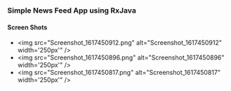 ### Simple News Feed App using RxJava 

#### Screen Shots 

* <img src="Screenshot_1617450912.png" alt="Screenshot_1617450912" width='250px'" />
* <img src="Screenshot_1617450896.png" alt="Screenshot_1617450896" width='250px'" />
* <img src="Screenshot_1617450817.png" alt="Screenshot_1617450817" width='250px'" />